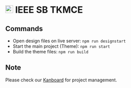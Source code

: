 # <img width="24em" src="https://ieeesbtkmce.in/wp-content/uploads/2024/02/IEEE-logo.svg" /> IEEE SB TKMCE

## Commands

- Open design files on live server: `npm run designstart`
- Start the main project (Theme): `npm run start`
- Build the theme files: `npm run build`

## Note

Please check our [Kanboard](https://kanboard.ieeesbtkmce.com) for project management.
